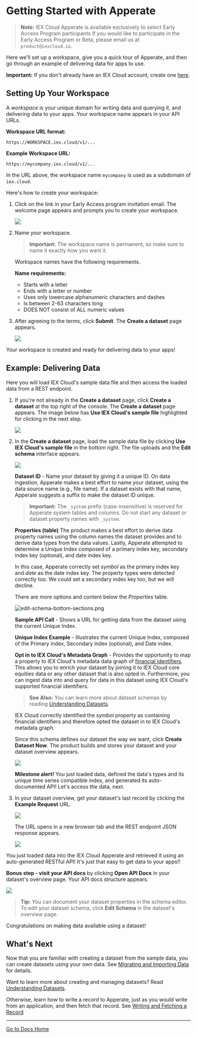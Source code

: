 # Getting Started with Apperate

> **Note:** IEX Cloud Apperate is available exclusively to select Early Access Program participants If you would like to participate in the Early Access Program or Beta, please email us at `product@iexcloud.io`.

Here we'll set up a workspace, give you a quick tour of Apperate, and then go through an example of delivering data for apps to use.

**Important:** If you don't already have an IEX Cloud account, create one [here](https://iexcloud.io/cloud-login#/register).

## Setting Up Your Workspace

A *workspace* is your unique domain for writing data and querying it, and delivering data to your apps. Your workspace name appears in your API URLs.

**Workspace URL format:**

```
https://WORKSPACE.iex.cloud/v1/...
```

**Example Workspace URL:**

```
https://mycompany.iex.cloud/v1/...
```

In the URL above, the workspace name `mycompany` is used as a subdomain of `iex.cloud`. 

Here's how to create your workspace:

1. Click on the link in your Early Access program invitation email. The welcome page appears and prompts you to create your workspace.

    ![](./getting-started-with-an-example-dataset/create-a-workspace.png)

1. Name your workspace.

    > **Important:** The workspace name is permanent, so make sure to name it exactly how you want it.

    Workspace names have the following requirements.

    **Name requirements:**

    - Starts with a letter
    - Ends with a letter or number
    - Uses only lowercase alphanumeric characters and dashes
    - Is between 2-63 characters long
    - DOES NOT consist of ALL numeric values

1. After agreeing to the terms, click **Submit**. The **Create a dataset** page appears.

    ![](./getting-started-with-an-example-dataset/create-a-dataset.png)

Your workspace is created and ready for delivering data to your apps!

## Example: Delivering Data

Here you will load IEX Cloud's sample data file and then access the loaded data from a REST endpoint.

1. If you're not already in the **Create a dataset** page, click **Create a dataset** at the top right of the console. The **Create a dataset** page appears. The image below has **Use IEX Cloud's sample file** highlighted for clicking in the next step.

    ![](./getting-started-with-an-example-dataset/use-sample-file.png)

1.  In the **Create a dataset** page, load the sample data file by clicking **Use IEX Cloud's sample file** in the bottom right. The file uploads and the **Edit schema** interface appears.

    ![](./getting-started-with-an-example-dataset//sample-aapl-dataset-edit-schema.png)

    **Dataset ID** - Name your dataset by giving it a unique ID. On data ingestion, Apperate makes a best effort to name your dataset, using the data source name (e.g., file name). If a dataset exists with that name, Apperate suggests a suffix to make the dataset ID unique. 

    > **Important:** The `_system` prefix (case-insensitive) is reserved for Apperate system tables and columns. Do not start any dataset or dataset property names with `_system`.

    **Properties (table)** The product makes a best effort to derive data property names using the column names the dataset provides and to derive data types from the data values. Lastly, Apperate attempted to determine a Unique Index composed of a primary index key, secondary index key (optional), and date index key.

    In this case, Apperate correctly set *symbol* as the primary index key and *date* as the date index key. The property types were detected correctly too. We could set a secondary index key too, but we will decline.

    There are more options and content below the *Properties* table.

    ![edit-schema-bottom-sections.png](./getting-started-with-an-example-dataset/edit-schema-bottom-sections.png)

    **Sample API Call** - Shows a URL for getting data from the dataset using the current Unique Index.

    **Unique Index Example** - Illustrates the current Unique Index, composed of the Primary index, Secondary index (optional), and Date index.

    **Opt in to IEX Cloud's Metadata Graph** - Provides the opportunity to map a property to IEX Cloud's metadata data graph of [financial identifiers](../managing-your-data/creating-and-managing-views/joining-on-core-data.md). This allows you to enrich your dataset by joining it to IEX Cloud core equities data or any other dataset that is also opted in. Furthermore, you can ingest data into and query for data in this dataset using IEX Cloud's supported financial identifiers.

    > **See Also:** You can learn more about dataset schemas by reading [Understanding Datasets](../managing-your-data/understanding-datasets.md).

    IEX Cloud correctly identified the *symbol* property as containing financial identifiers and therefore opted the dataset in to IEX Cloud's metadata graph.
    
    Since this schema defines our dataset the way we want, click **Create Dataset Now**. The product builds and stores your dataset and your dataset overview appears.

    ![](./getting-started-with-an-example-dataset/sample-appl-dataset-overview.png)

    **Milestone alert!** You just loaded data, defined the data's types and its unique time series compatible index, and generated its auto-documented API! Let's access the data, next.

1.  In your dataset overview, get your dataset's last record by clicking the **Example Request** URL.

    ![](./getting-started-with-an-example-dataset/example-request-highlighted.png)

    The URL opens in a new browser tab and the REST endpoint JSON response appears.

    ![](./getting-started-with-an-example-dataset/sample-appl-execute-query.png)

You just loaded data into the IEX Cloud Apperate and retrieved it using an auto-generated RESTful API! It's just that easy to get data to your apps!!

**Bonus step - visit your API docs** by clicking **Open API Docs**
in your dataset's overview page. Your API docs structure appears.

![](./getting-started-with-an-example-dataset/sample-appl-dataset-api-docs.png)

> **Tip:** You can document your dataset properties in the schema editor. To edit your dataset schema, click **Edit Schema** in the dataset's overview page.

Congratulations on making data available using a dataset!

## What's Next

Now that you are familiar with creating a dataset from the sample data, you can create datasets using your own data. See [Migrating and Importing Data](../migrating-and-importing-data.md) for details. 

Want to learn more about creating and managing datasets? Read [Understanding Datasets](../managing-your-data/understanding-datasets.md).

Otherwise, learn how to write a record to Apperate, just as you would write from an application, and then fetch that record. See [Writing and Fetching a Record](./writing-and-fetching-a-record.md)

---
[Go to Docs Home](https://github.com/iexcloud/docs/blob/main/README.md)